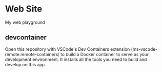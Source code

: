 # Web Site
My web playground

## devcontainer

Open this repository with VSCode's Dev Containers extension (ms-vscode-remote.remote-containers) to build a Docker container to serve as your development environment. It installs all the tools you need to build and develop on this app.
